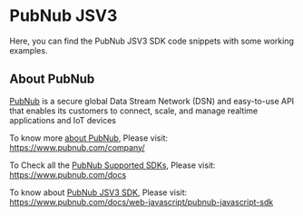 # PubNub JSV3

Here, you can find the PubNub JSV3 SDK code snippets with some working examples. 

About PubNub
------------

[PubNub](https://www.pubnub.com/) is a secure global Data Stream Network (DSN) and easy-to-use API that enables its customers to connect, scale, and manage realtime applications and IoT devices

To know more [about PubNub](https://www.pubnub.com/company/), Please visit: https://www.pubnub.com/company/

To Check all the [PubNub Supported SDKs](https://www.pubnub.com/docs), Please visit: https://www.pubnub.com/docs

To know about [PubNub JSV3 SDK](https://www.pubnub.com/docs/web-javascript/pubnub-javascript-sdk), Please visit: https://www.pubnub.com/docs/web-javascript/pubnub-javascript-sdk
